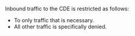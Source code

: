 Inbound traffic to the CDE is restricted as follows:

- To only traffic that is necessary.
- All other traffic is specifically denied.